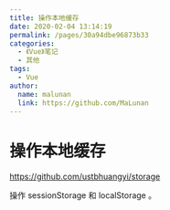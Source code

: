 ```yaml
---
title: 操作本地缓存
date: 2020-02-04 13:14:19
permalink: /pages/30a94dbe96873b33
categories:
  - 《Vue》笔记
  - 其他
tags:
  - Vue
author:
  name: malunan
  link: https://github.com/MaLunan
---
```

# 操作本地缓存

<https://github.com/ustbhuangyi/storage>

操作 sessionStorage 和 localStorage 。
